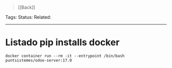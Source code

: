 > [[Back]]

Tags: 
Status: 
Related: 

___

# Listado pip installs docker

`docker container run --rm -it --entrypoint /bin/bash puntsistemes/odoo-server:17.0`